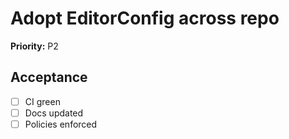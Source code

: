 # Adopt EditorConfig across repo

**Priority:** P2

## Acceptance

<!-- This checklist should be completed by the ticket owner -->

- [ ] CI green
- [ ] Docs updated
- [ ] Policies enforced
